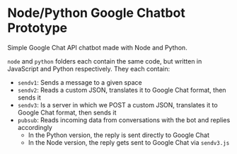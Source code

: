 # Node/Python Google Chatbot Prototype

Simple Google Chat API chatbot made with Node and Python.

`node` and `python` folders each contain the same code, but written in JavaScript and Python respectively. They each contain:

- `sendv1`: Sends a message to a given space
- `sendv2`: Reads a custom JSON, translates it to Google Chat format, then sends it
- `sendv3`: Is a server in which we POST a custom JSON, translates it to Google Chat format, then sends it
- `pubsub`: Reads incoming data from conversations with the bot and replies accordingly
  - In the Python version, the reply is sent directly to Google Chat
  - In the Node version, the reply gets sent to Google Chat via `sendv3.js`

